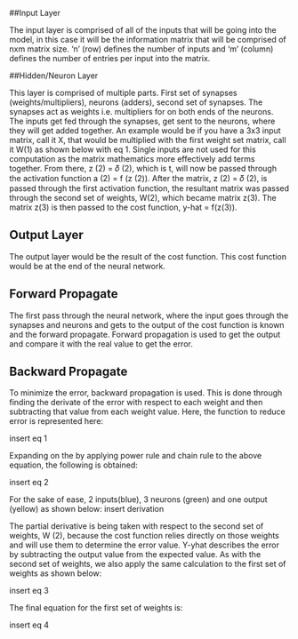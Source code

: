 ##Input Layer 

The input layer is comprised of all of the inputs that will be going into the model, in this case it will be the information matrix that will be comprised of nxm matrix size. ‘n’ (row) defines the number of inputs and ‘m’ (column) defines the number of entries per input into the matrix. 

##Hidden/Neuron Layer 

This layer is comprised of multiple parts. First set of synapses (weights/multipliers), neurons (adders), second set of synapses. The synapses act as weights i.e. multipliers for on both ends of the neurons. The inputs get fed through the synapses, get sent to the neurons, where they will get added together. An example would be if you have a 3x3 input matrix, call it X, that would be multiplied with the first weight set matrix, call it W(1) as shown below with eq 1. Single inputs are not used for this computation as the matrix mathematics more effectively add terms together. From there, z (2) = 𝛿 (2), which is t, will now be passed through the activation function a (2) = f (z (2)). After the matrix, z (2) = 𝛿 (2), is passed through the first activation function, the resultant matrix was passed through the second set of weights, W(2), which became matrix z(3). The matrix z(3) is then passed to the cost function, y-hat = f(z(3)). 


## Output Layer
The output layer would be the result of the cost function. This cost function would be at the end of the neural network. 

## Forward Propagate

The first pass through the neural network, where the input goes through the synapses and neurons and gets to the output of the cost function is known and the forward propagate. Forward propagation is used to get the output and compare it with the real value to get the error. 

## Backward Propagate

To minimize the error, backward propagation is used. This is done through finding the derivate of the error with respect to each weight and then subtracting that value from each weight value. Here, the function to reduce error is represented here: 

insert eq 1

Expanding on the by applying power rule and chain rule to the above equation, the following is obtained:

insert eq 2 

For the sake of ease, 2 inputs(blue), 3 neurons (green) and one output (yellow) as shown below:
insert derivation 


The partial derivative is being taken with respect to the second set of weights, W (2), because the cost function relies directly on those weights and will use them to determine the error value. Y-yhat describes the error by subtracting the output value from the expected value. As with the second set of weights, we also apply the same calculation to the first set of weights as shown below:
 
 insert eq 3 


The final equation for the first set of weights is: 

insert eq 4 
